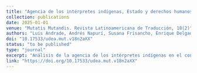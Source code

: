 ```yaml
---
title: "Agencia de los intérpretes indígenas, Estado y derechos humanos: la crisis de enero del 2023 en el Perú"
collection: publications
date: 2025-01-01
venue: "Mutatis Mutandis. Revista Latinoamericana de Traducción, 18(2)"
authors: "Luis Andrade, Andrés Napurí, Susana Frisancho, Enrique Delgado"
doi: "10.17533/udea.mut.v18n2aXX"
status: "to be published"
type: "journal"
excerpt: "Análisis de la agencia de los intérpretes indígenas en el contexto de la crisis política peruana de enero 2023."
link: "https://doi.org/10.17533/udea.mut.v18n2aXX"
---
```

